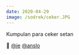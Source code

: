 ```yaml
---
date: 2020-04-29
image: /sodrek/ceker.JPG
---
```


Kumpulan para ceker setan 


👹 [@je](https://instagram.com/jeleooo_) [@anslo](https://instagram.com/mah.foodz)